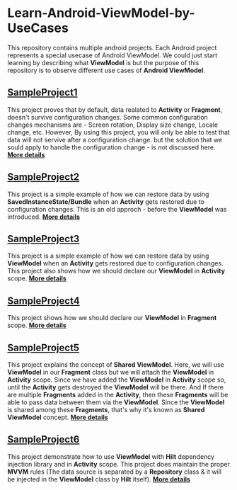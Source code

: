 # Learn-Android-ViewModel-by-UseCases
This repository contains multiple android projects. Each Android project represents a special usecase of Android ViewModel. 
We could just start learning by describing what **ViewModel** is but the purpose of this repository is to observe different use cases of **Android ViewModel**.

## **[SampleProject1](https://github.com/gobinda1547/Learn-Android-ViewModel-by-Use-Cases/tree/master/SampleProject1)**
This project proves that by default, data realated to **Activity** or **Fragment**, doesn't survive configuration changes. Some common configuration changes mechanisms are - Screen rotation, Display size change, Locale change, etc. However, By using this project, you will only be able to test that data will not servive after a configuration change. but the solution that we sould apply to handle the configuration change - is not discussed here.
**[More details](https://medium.com/@gobinda.paul.1547/a-sample-project-to-proof-that-by-default-data-related-to-android-activity-doesnt-survive-c7d8235f1df4)**


## **[SampleProject2](https://github.com/gobinda1547/Learn-Android-ViewModel-by-Use-Cases/tree/master/SampleProject2)**
This project is a simple example of how we can restore data by using **SavedInstanceState/Bundle** when an **Activity** gets restored due to configuration changes. This is an old approch - before the **ViewModel** was introduced.
**[More details](https://medium.com/@gobinda.paul.1547/handling-activity-configuration-changes-by-using-savedinstancestate-or-bundle-d62c1c09ad87)**


## **[SampleProject3](https://github.com/gobinda1547/Learn-Android-ViewModel-by-Use-Cases/tree/master/SampleProject3)**
This project is a simple example of how we can restore data by using **ViewModel** when an **Activity** gets restored due to configuration changes. This project also shows how we should declare our **ViewModel** in **Activity** scope.
**[More details](https://medium.com/@gobinda.paul.1547/using-android-viewmodel-in-activity-scope-7a889096c563)**


## **[SampleProject4](https://github.com/gobinda1547/Learn-Android-ViewModel-by-Use-Cases/tree/master/SampleProject4)**
This project shows how we should declare our **ViewModel** in **Fragment** scope.
**[More details](https://medium.com/@gobinda.paul.1547/using-android-viewmodel-in-fragment-scope-eb509a74036e)**


## **[SampleProject5](https://github.com/gobinda1547/Learn-Android-ViewModel-by-Use-Cases/tree/master/SampleProject5)**
This project explains the concept of **Shared ViewModel**. Here, we will use **ViewModel** in our **Fragment** class but we will attach the **ViewModel** in **Activity** scope. Since we have added the **ViewModel** in **Activity** scope so, until the **Activity** gets destroyed the **ViewModel** will be there. And If there are multiple **Fragments** added in the **Activity**, then these **Fragments** will be able to pass data between them via the **ViewModel**. Since the **ViewModel** is shared among these **Fragments**, that's why it's known as **Shared ViewModel** concept.
**[More details](https://medium.com/@gobinda.paul.1547/shared-viewmodel-concept-in-android-c4cba209db6f)**


## **[SampleProject6](https://github.com/gobinda1547/Learn-Android-ViewModel-by-Use-Cases/tree/master/SampleProject6)**
This project demonstrate how to use **ViewModel** with **Hilt** dependency injection library and in **Activity** scope. This project does maintain the proper **MVVM** rules (The data source is separated by a **Repository** class & it will be injected in the **ViewModel** class by **Hilt** itself).
**[More details](https://medium.com/@gobinda.paul.1547/how-to-use-android-viewmodel-with-hilt-dependency-6c66e07cf5c4)**
